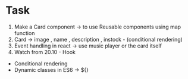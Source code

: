 # Task


1. Make a Card component -> to use Reusable components using map function
2. Card -> image , name , description , instock - (conditional rendering)
3. Event handling in react -> use music player or the card itself
4. Watch from 20.10 - Hook 

- Conditional rendering 
- Dynamic classes in ES6 -> ${}
